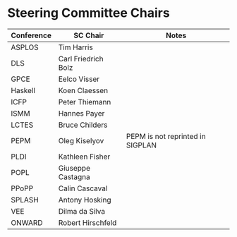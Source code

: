 # Steering Committee Chairs

Conference          |  SC Chair             | Notes
--------------------|-----------------------|-------
ASPLOS              | Tim Harris            |
DLS                 | Carl Friedrich Bolz   |
GPCE                | Eelco Visser          |
Haskell             | Koen Claessen         |
ICFP                | Peter Thiemann        |
ISMM                | Hannes Payer          |
LCTES               | Bruce Childers        |
PEPM                | Oleg Kiselyov         | PEPM is not reprinted in SIGPLAN
PLDI                | Kathleen Fisher       |
POPL                | Giuseppe Castagna     |
PPoPP               | Calin Cascaval        |
SPLASH              | Antony Hosking        |
VEE                 | Dilma da Silva        |
ONWARD              | Robert Hirschfeld     |
